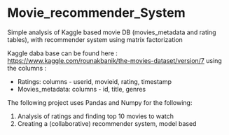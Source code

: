 # Movie_recommender_System
Simple analysis of Kaggle based movie DB (movies_metadata and rating tables), with recommender system using matrix factorization 

Kaggle daba base can be found here : https://www.kaggle.com/rounakbanik/the-movies-dataset/version/7
using the columns : 
  - Ratings: columns - userid, movieid, rating, timestamp
  - Movies_metadata: columns - id, title, genres
  
  
 
 The following project uses Pandas and Numpy for the following:
  1) Analysis of ratings and finding top 10 movies to watch 
  2) Creating a (collaborative) recommender system, model based
